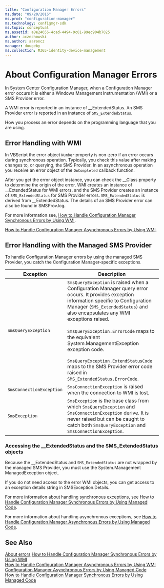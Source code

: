 ```yaml
---
title: "Configuration Manager Errors"
ms.date: "09/20/2016"
ms.prod: "configuration-manager"
ms.technology: configmgr-sdk
ms.topic: conceptual
ms.assetid: a8e24656-4cad-4494-9c01-99ec904b7025
author: aczechowski
ms.author: aaroncz
manager: dougeby
ms.collection: M365-identity-device-management
---
```

# About Configuration Manager Errors
In System Center Configuration Manager, when a Configuration Manager error occurs it is either a Windows Management Instrumentation (WMI) or a SMS Provider error.  

 A WMI error is reported in an instance of __ExtendedStatus. An SMS Provider error is reported in an instance of `SMS_ExtendedStatus`.  

 How you process an error depends on the programming language that you are using.  

## Error Handling with WMI  
 In VBScript the error object `Number` property is non-zero if an error occurs during synchronous operation. Typically, you check this value after making changes to, or querying, the SMS Provider. In an asynchronous operation you receive an error object of the `OnCompleted` callback function.  

 After you get the error object instance, you can check the __Class property to determine the origin of the error. WMI creates an instance of \__ExtendedStatus for WMI errors, and the SMS Provider creates an instance of `SMS_ExtendedStatus` for SMS Provider errors. `SMS_ExtendedStatus` is derived from \__ExtendedStatus. The details of an SMS Provider error can also be found in SMSProv.log.  

 For more information see, [How to Handle Configuration Manager Synchronous Errors by Using WMI](../../../develop/core/understand/how-to-handle-configuration-manager-synchronous-errors-by-using-wmi.md).  

 [How to Handle Configuration Manager Asynchronous Errors by Using WMI](../../../develop/core/understand/how-to-handle-configuration-manager-asynchronous-errors-by-using-wmi.md).  

## Error Handling with the Managed SMS Provider  
 To handle Configuration Manager errors by using the managed SMS Provider, you catch the Configuration Manager-specific exceptions.  

|Exception|Description|  
|---------------|-----------------|  
|`SmsQueryException`|`SmsQueryException` is raised when a Configuration Manager query error occurs. It provides exception information specific to Configuration Manager (`SMS_ExtendedStatus`) and also encapsulates any WMI exceptions raised.<br /><br /> `SmsQueryException.ErrorCode` maps to the equivalent System.ManagementException exception code.<br /><br /> `SmsQueryException.ExtendStatusCode` maps to the SMS Provider error code raised in `SMS_ExtendedStatus.ErrorCode`.|  
|`SmsConnectionException`|`SmsConnectionException` is raised when the connection to WMI is lost.|  
|`SmsException`|`SmsException` is the base class from which `SmsQueryException` and `SmsConnectionException` derive. It is never raised but can be caught to catch both `SmsQueryException` and `SmsConnectionException`.|  

### Accessing the __ExtendedStatus and the SMS_ExtendedStatus objects  
 Because the __ExtendedStatus and `SMS_ExtendedStatus` are not wrapped by the managed SMS Provider, you must use the System.Management ManagedException object.  

 If you do not need access to the error WMI objects, you can get access to an exception details string in SMSException.Details.  

 For more information about handling synchronous exceptions, see [How to Handle Configuration Manager Synchronous Errors by Using Managed Code](../../../develop/core/understand/how-to-handle-configuration-manager-synchronous-errors-by-using-managed-code.md).  

 For more information about handling asynchronous exceptions, see [How to Handle Configuration Manager Asynchronous Errors by Using Managed Code](../../../develop/core/understand/how-to-handle-configuration-manager-asynchronous-errors-by-using-managed-code.md).  

## See Also  
 [About errors](/sccm/develop/core/understand/about-configuration-manager-errors)
 [How to Handle Configuration Manager Synchronous Errors by Using WMI](../../../develop/core/understand/how-to-handle-configuration-manager-synchronous-errors-by-using-wmi.md)   
 [How to Handle Configuration Manager Asynchronous Errors by Using WMI](../../../develop/core/understand/how-to-handle-configuration-manager-asynchronous-errors-by-using-wmi.md)   
 [Configuration Manager Asynchronous Errors by Using Managed Code](../../../develop/core/understand/how-to-handle-configuration-manager-asynchronous-errors-by-using-managed-code.md)   
 [How to Handle Configuration Manager Synchronous Errors by Using Managed Code](../../../develop/core/understand/how-to-handle-configuration-manager-synchronous-errors-by-using-managed-code.md)
